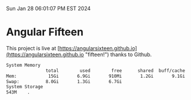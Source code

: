 Sun Jan 28 06:01:07 PM EST 2024

# Angular Fifteen


This project is live at [https://angularsixteen.github.io](https://angularsixteen.github.io "fifteen!") thanks to Github.

```bash
System Memory
               total        used        free      shared  buff/cache   available
Mem:            15Gi       6.9Gi       910Mi       1.2Gi       9.1Gi       8.4Gi
Swap:          8.0Gi       1.3Gi       6.7Gi
System Storage
543M	.
```
